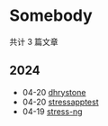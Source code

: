 # Somebody

共计 3 篇文章

## 2024

- 04-20 [dhrystone](https://zack4396.github.io/documentation/operating-system/001-linux/099-tools/dhrystone/ "2024-04-20 13:26:07")
- 04-20 [stressapptest](https://zack4396.github.io/documentation/operating-system/001-linux/099-tools/stressapptest/ "2024-04-20 11:17:58")
- 04-19 [stress-ng](https://zack4396.github.io/documentation/operating-system/001-linux/099-tools/stress-ng/ "2024-04-19 20:11:20")
